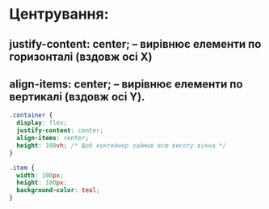 # Центрування:

## justify-content: center; – вирівнює елементи по горизонталі (вздовж осі X)

## align-items: center; – вирівнює елементи по вертикалі (вздовж осі Y).

```css
.container {
  display: flex;
  justify-content: center;
  align-items: center;
  height: 100vh; /* Щоб контейнер займав всю висоту вікна */
}

.item {
  width: 100px;
  height: 100px;
  background-color: teal;
}
```
